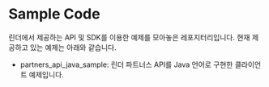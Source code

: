 # Sample Code

린더에서 제공하는 API 및 SDK를 이용한 예제를 모아놓은 레포지터리입니다.
현재 제공하고 있는 예제는 아래와 같습니다.

* partners_api_java_sample: 린더 파트너스 API를 Java 언어로 구현한 클라이언트 예제입니다.


